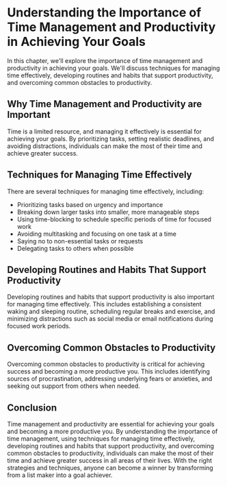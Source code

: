 # Understanding the Importance of Time Management and Productivity in Achieving Your Goals

In this chapter, we'll explore the importance of time management and productivity in achieving your goals. We'll discuss techniques for managing time effectively, developing routines and habits that support productivity, and overcoming common obstacles to productivity.

Why Time Management and Productivity are Important
--------------------------------------------------

Time is a limited resource, and managing it effectively is essential for achieving your goals. By prioritizing tasks, setting realistic deadlines, and avoiding distractions, individuals can make the most of their time and achieve greater success.

Techniques for Managing Time Effectively
----------------------------------------

There are several techniques for managing time effectively, including:

* Prioritizing tasks based on urgency and importance
* Breaking down larger tasks into smaller, more manageable steps
* Using time-blocking to schedule specific periods of time for focused work
* Avoiding multitasking and focusing on one task at a time
* Saying no to non-essential tasks or requests
* Delegating tasks to others when possible

Developing Routines and Habits That Support Productivity
--------------------------------------------------------

Developing routines and habits that support productivity is also important for managing time effectively. This includes establishing a consistent waking and sleeping routine, scheduling regular breaks and exercise, and minimizing distractions such as social media or email notifications during focused work periods.

Overcoming Common Obstacles to Productivity
-------------------------------------------

Overcoming common obstacles to productivity is critical for achieving success and becoming a more productive you. This includes identifying sources of procrastination, addressing underlying fears or anxieties, and seeking out support from others when needed.

Conclusion
----------

Time management and productivity are essential for achieving your goals and becoming a more productive you. By understanding the importance of time management, using techniques for managing time effectively, developing routines and habits that support productivity, and overcoming common obstacles to productivity, individuals can make the most of their time and achieve greater success in all areas of their lives. With the right strategies and techniques, anyone can become a winner by transforming from a list maker into a goal achiever.
